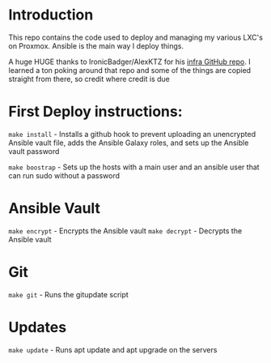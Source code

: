 # Introduction

This repo contains the code used to deploy and managing my various LXC's on Proxmox.  Ansible is the main way I deploy things.

A huge HUGE thanks to IronicBadger/AlexKTZ for his [infra GitHub repo](https://github.com/IronicBadger/infra).  I learned a ton poking around that repo and some of the things are copied straight from there, so credit where credit is due

# First Deploy instructions:

`make install` - Installs a github hook to prevent uploading an unencrypted Ansible vault file, adds the Ansible Galaxy roles, and sets up the Ansible vault password

`make boostrap` - Sets up the hosts with a main user and an ansible user that can run sudo without a password

# Ansible Vault

`make encrypt` - Encrypts the Ansible vault
`make decrypt` - Decrypts the Ansible vault

# Git

`make git` - Runs the gitupdate script

# Updates

`make update` - Runs apt update and apt upgrade on the servers
